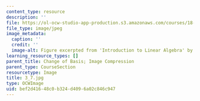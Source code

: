 ```yaml
---
content_type: resource
description: ''
file: https://ol-ocw-studio-app-production.s3.amazonaws.com/courses/18-06sc-linear-algebra-fall-2011/bef2d41648c0b324d4096a02c846c947_3_7.jpg
file_type: image/jpeg
image_metadata:
  caption: ''
  credit: ''
  image-alt: Figure excerpted from 'Introduction to Linear Algebra' by G.S. Strang
learning_resource_types: []
parent_title: Change of Basis; Image Compression
parent_type: CourseSection
resourcetype: Image
title: 3_7.jpg
type: OCWImage
uid: bef2d416-48c0-b324-d409-6a02c846c947
---
```

